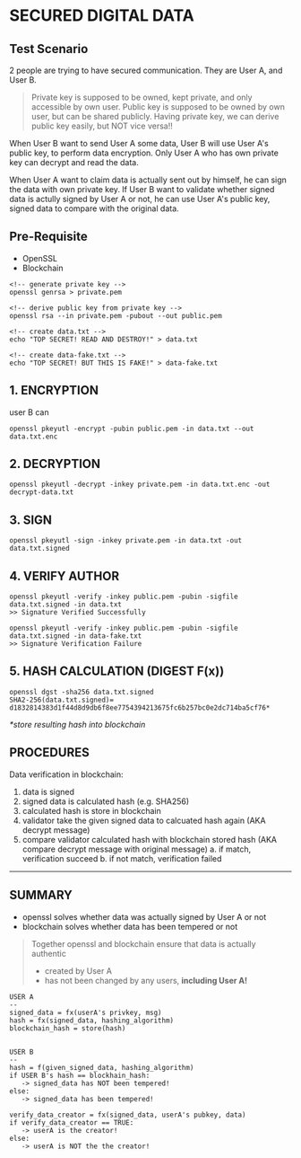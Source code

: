 SECURED DIGITAL DATA
=
## Test Scenario
2 people are trying to have secured communication. They are User A, and User B.

> Private key is supposed to be owned, kept private, and only accessible by own user.
Public key is supposed to be owned by own user, but can be shared publicly. Having private key, we can derive public key easily, but NOT vice versa!!

When User B want to send User A some data, User B will use User A's public key, to perform data encryption. Only User A who has own private key can decrypt and read the data.

When User A want to claim data is actually sent out by himself, he can sign the data with own private key. If User B want to validate whether signed data is actully signed by User A or not, he can use User A's public key, signed data to compare with the original data.

## Pre-Requisite
- OpenSSL
- Blockchain
```
<!-- generate private key -->
openssl genrsa > private.pem

<!-- derive public key from private key -->
openssl rsa --in private.pem -pubout --out public.pem

<!-- create data.txt -->
echo "TOP SECRET! READ AND DESTROY!" > data.txt

<!-- create data-fake.txt -->
echo "TOP SECRET! BUT THIS IS FAKE!" > data-fake.txt
```


## 1. ENCRYPTION
user B can 
```
openssl pkeyutl -encrypt -pubin public.pem -in data.txt --out data.txt.enc
```

## 2. DECRYPTION
```
openssl pkeyutl -decrypt -inkey private.pem -in data.txt.enc -out decrypt-data.txt
```

## 3. SIGN
```
openssl pkeyutl -sign -inkey private.pem -in data.txt -out data.txt.signed
```


## 4. VERIFY AUTHOR
```
openssl pkeyutl -verify -inkey public.pem -pubin -sigfile data.txt.signed -in data.txt
>> Signature Verified Successfully

openssl pkeyutl -verify -inkey public.pem -pubin -sigfile data.txt.signed -in data-fake.txt
>> Signature Verification Failure
```

## 5. HASH CALCULATION (DIGEST F(x))
```
openssl dgst -sha256 data.txt.signed
SHA2-256(data.txt.signed)= d1832814383d1f44d8d9db6f8ee7754394213675fc6b257bc0e2dc714ba5cf76*
```
*\*store resulting hash into blockchain*


## PROCEDURES
Data verification in blockchain:
1. data is signed
2. signed data is calculated hash (e.g. SHA256)
3. calculated hash is store in blockchain
4. validator take the given signed data to calcuated hash again (AKA decrypt message)
5. compare validator calculated hash with blockchain stored hash (AKA compare decrypt message with original message)
   a. if match, verification succeed
   b. if not match, verification failed

<hr>

## SUMMARY
- openssl solves whether data was actually signed by User A or not
- blockchain solves whether data has been tempered or not

> Together openssl and blockchain ensure that data is actually authentic
> - created by User A
> - has not been changed by any users, **including User A!**

```
USER A
--
signed_data = fx(userA's privkey, msg)
hash = fx(signed_data, hashing_algorithm)
blockchain_hash = store(hash)


USER B
--
hash = f(given_signed_data, hashing_algorithm)
if USER B's hash == blockhain_hash:
   -> signed_data has NOT been tempered!
else:
   -> signed_data has been tempered!

verify_data_creator = fx(signed_data, userA's pubkey, data)
if verify_data_creator == TRUE:
   -> userA is the creator!
else:
   -> userA is NOT the the creator!
```